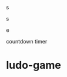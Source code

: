 

s










































s





















e






























countdown timer






















# ludo-game


















